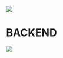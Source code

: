 
<img src="https://capsule-render.vercel.app/api?type=waving&color=BDBDC8&height=150&section=header" />

# BACKEND

<img src="https://capsule-render.vercel.app/api?type=waving&color=BDBDC8&height=150&section=footer" />

 
 
